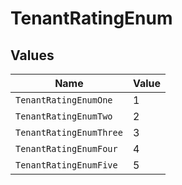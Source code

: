 # TenantRatingEnum


## Values

| Name                    | Value                   |
| ----------------------- | ----------------------- |
| `TenantRatingEnumOne`   | 1                       |
| `TenantRatingEnumTwo`   | 2                       |
| `TenantRatingEnumThree` | 3                       |
| `TenantRatingEnumFour`  | 4                       |
| `TenantRatingEnumFive`  | 5                       |